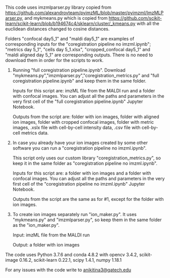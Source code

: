 This code uses imzmlparser.py library copied from https://github.com/alexandrovteam/pyimzML/blob/master/pyimzml/ImzMLParser.py,
and mykmeans.py which is copied from https://github.com/scikit-learn/scikit-learn/blob/b194674c4/sklearn/cluster/_kmeans.py with all the euclidean distances changed to cosine distances.


Folders "confocal day5_1" and "maldi day5_1" are examples of corresponding inputs for the 
"coregistration pipeline no imzml.ipynb";
"metrics day 5_1", "cells day 5_1.xlsx", "cropped_confocal day5_1" and "maldi aligned day 5_1" are corresponding outputs.
There is no need to download them in order for the scripts to work.


1. Running "full coregistration pipeline.ipynb". Download "mykmeans.py","imzmlparser.py","coregistration_metrics.py" and "full coregistration pipeline.ipynb" and keep them in the same folder.

    Inputs for this script are: imzML file from the MALDI run and a folder with confocal images. You can adjust all the paths and parameters in the very first cell of the "full coregistration pipeline.ipynb" Jupyter Notebook.

    Outputs from the script are: folder with ion images, folder with aligned ion images, folder with cropped confocal images, folder with metric images, .xslx file with cell-by-cell intensity data, .csv file with cell-by-cell metrics data.
    
2. In case you already have your ion images created by some other software you can run a "coregistration pipeline no imzml.ipynb".

    This script only uses our custom library "coregistration_metrics.py", so keep it in the same folder as "coregistration pipeline no imzml.ipynb".
    
    Inputs for this script are: a folder with ion images and a folder with confocal images. You can adjust all the paths and parameters in the very first cell of the "coregistration pipeline no imzml.ipynb" Jupyter Notebook.
    
    Outputs from the script are the same as for #1, except for the folder with ion images.
    
3. To create ion images separately run "ion_maker.py". It uses "mykmeans.py" and "imzmlparser.py", so keep them in the same folder as the "ion_maker.py".

    Input: imzML file from the MALDI run
    
    Output: a folder with ion images
    
The code uses Python 3.7.6 and conda 4.8.2 with opencv 3.4.2, scikit-image 0.16.2, scikit-learn 0.22.1, scipy 1.4.1, numpy 1.18.1 

For any issues with the code write to anikitina3@gatech.edu
